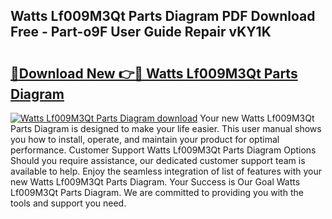 ## Watts Lf009M3Qt Parts Diagram PDF Download Free - Part-o9F User Guide Repair vKY1K

# <h2><a href="http://dfuleur.blite.top/?on=Watts+Lf009M3Qt+Parts+Diagram">🔗Download New 👉🔴 Watts Lf009M3Qt Parts Diagram</a></h2>

[![Watts Lf009M3Qt Parts Diagram download](https://i.imgur.com/lujVjoI.png)](http://dfuleur.blite.top/?on=Watts+Lf009M3Qt+Parts+Diagram)
Your new Watts Lf009M3Qt Parts Diagram is designed to make your life easier. This user manual shows you how to install, operate, and maintain your product for optimal performance. Customer Support Watts Lf009M3Qt Parts Diagram Options Should you require assistance, our dedicated customer support team is available to help. Enjoy the seamless integration of list of features with your new Watts Lf009M3Qt Parts Diagram. Your Success is Our Goal Watts Lf009M3Qt Parts Diagram. We are committed to providing you with the tools and support you need.
